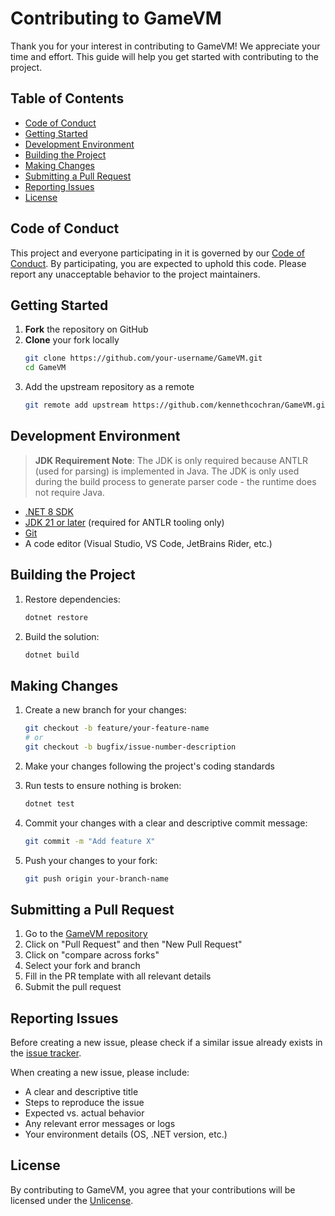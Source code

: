 # Contributing to GameVM

Thank you for your interest in contributing to GameVM! We appreciate your time and effort. This guide will help you get started with contributing to the project.

## Table of Contents

- [Code of Conduct](#code-of-conduct)
- [Getting Started](#getting-started)
- [Development Environment](#development-environment)
- [Building the Project](#building-the-project)
- [Making Changes](#making-changes)
- [Submitting a Pull Request](#submitting-a-pull-request)
- [Reporting Issues](#reporting-issues)
- [License](#license)

## Code of Conduct

This project and everyone participating in it is governed by our [Code of Conduct](CODE_OF_CONDUCT.md). By participating, you are expected to uphold this code. Please report any unacceptable behavior to the project maintainers.

## Getting Started

1. **Fork** the repository on GitHub
2. **Clone** your fork locally
   ```bash
   git clone https://github.com/your-username/GameVM.git
   cd GameVM
   ```
3. Add the upstream repository as a remote
   ```bash
   git remote add upstream https://github.com/kennethcochran/GameVM.git
   ```

## Development Environment

> **JDK Requirement Note**: The JDK is only required because ANTLR (used for parsing) is implemented in Java. The JDK is only used during the build process to generate parser code - the runtime does not require Java.

- [.NET 8 SDK](https://dotnet.microsoft.com/download/dotnet/8.0)
- [JDK 21 or later](https://adoptium.net/) (required for ANTLR tooling only)
- [Git](https://git-scm.com/)
- A code editor (Visual Studio, VS Code, JetBrains Rider, etc.)

## Building the Project

1. Restore dependencies:
   ```bash
   dotnet restore
   ```

2. Build the solution:
   ```bash
   dotnet build
   ```

## Making Changes

1. Create a new branch for your changes:
   ```bash
   git checkout -b feature/your-feature-name
   # or
   git checkout -b bugfix/issue-number-description
   ```

2. Make your changes following the project's coding standards

3. Run tests to ensure nothing is broken:
   ```bash
   dotnet test
   ```

4. Commit your changes with a clear and descriptive commit message:
   ```bash
   git commit -m "Add feature X"
   ```

5. Push your changes to your fork:
   ```bash
   git push origin your-branch-name
   ```

## Submitting a Pull Request

1. Go to the [GameVM repository](https://github.com/kennethcochran/GameVM)
2. Click on "Pull Request" and then "New Pull Request"
3. Click on "compare across forks"
4. Select your fork and branch
5. Fill in the PR template with all relevant details
6. Submit the pull request

## Reporting Issues

Before creating a new issue, please check if a similar issue already exists in the [issue tracker](https://github.com/kennethcochran/GameVM/issues).

When creating a new issue, please include:
- A clear and descriptive title
- Steps to reproduce the issue
- Expected vs. actual behavior
- Any relevant error messages or logs
- Your environment details (OS, .NET version, etc.)

## License

By contributing to GameVM, you agree that your contributions will be licensed under the [Unlicense](LICENSE).
